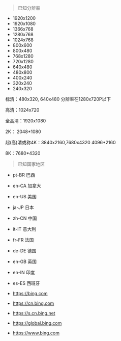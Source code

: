 > 已知分辨率
- 1920x1200
- 1920x1080
- 1366x768
- 1280x768
- 1024x768
- 800x600
- 800x480
- 768x1280
- 720x1280
- 640x480
- 480x800
- 400x240
- 320x240
- 240x320

标清：480x320, 640x480 分辨率在1280ⅹ720P以下

高清：1024x720

全高清：1920x1080

2K： 2048*1080

超(高)清或称4K：3840x2160,7680x4320 4096*2160

8K：7680*4320

> 已知国家地区
- pt-BR 巴西
- en-CA 加拿大
- en-US 美国
- ja-JP 日本
- zh-CN 中国
- it-IT 意大利
- fr-FR 法国
- de-DE 德国
- en-GB 英国
- en-IN 印度
- es-ES 西班牙






- https://bing.com 
- https://cn.bing.com 
- https://s.cn.bing.net  
- https://global.bing.com 
- https://www.bing.com